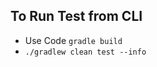 ## To Run Test from CLI
 - Use Code <code>gradle build</code>
 - <code>./gradlew clean test --info</code>
